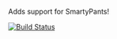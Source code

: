 Adds support for SmartyPants!

[![Build Status](https://secure.travis-ci.org/radiant/radiant-smarty_pants_filter-extension.png)](http://travis-ci.org/radiant/radiant-smarty_pants_filter-extension)
